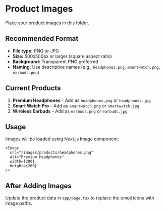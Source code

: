 # Product Images

Place your product images in this folder.

## Recommended Format
- **File type:** PNG or JPG
- **Size:** 500x500px or larger (square aspect ratio)
- **Background:** Transparent PNG preferred
- **Naming:** Use descriptive names (e.g., `headphones.png`, `smartwatch.png`, `earbuds.png`)

## Current Products
1. **Premium Headphones** - Add as `headphones.png` or `headphones.jpg`
2. **Smart Watch Pro** - Add as `smartwatch.png` or `smartwatch.jpg`
3. **Wireless Earbuds** - Add as `earbuds.png` or `earbuds.jpg`

## Usage
Images will be loaded using Next.js Image component:
```tsx
<Image
  src="/images/products/headphones.png"
  alt="Premium Headphones"
  width={200}
  height={200}
/>
```

## After Adding Images
Update the product data in `app/page.tsx` to replace the emoji icons with image paths.